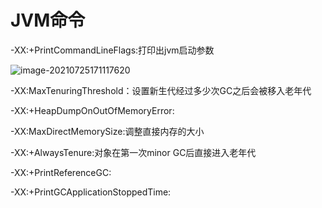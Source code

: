 # JVM命令

-XX:+PrintCommandLineFlags:打印出jvm启动参数

![image-20210725171117620](C:\Users\661572\AppData\Roaming\Typora\typora-user-images\image-20210725171117620.png)

-XX:MaxTenuringThreshold：设置新生代经过多少次GC之后会被移入老年代

-XX:+HeapDumpOnOutOfMemoryError:

-XX:MaxDirectMemorySize:调整直接内存的大小

-XX:+AlwaysTenure:对象在第一次minor GC后直接进入老年代

-XX:+PrintReferenceGC:

-XX:+PrintGCApplicationStoppedTime: